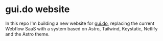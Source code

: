 # gui.do website

In this repo I'm building a new website for [gui.do](https://gui.do), replacing the current Webflow SaaS with a system based on Astro, Tailwind, Keystatic, Netlify and the Astro theme.